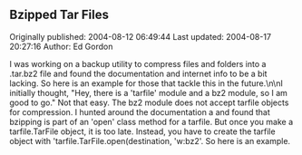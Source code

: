 ## Bzipped Tar Files

Originally published: 2004-08-12 06:49:44
Last updated: 2004-08-17 20:27:16
Author: Ed Gordon

I was working on a backup utility to compress files and folders into a .tar.bz2 file and found the documentation and internet info to be a bit lacking. So here is an example for those that tackle this in the future.\n\nI initially thought, "Hey, there is a 'tarfile' module and a bz2 module, so I am good to go." Not that easy. The bz2 module does not accept tarfile objects for compression. I hunted around the documentation a and found that bzipping is part of an 'open' class method for a tarfile. But once you make a tarfile.TarFile object, it is too late. Instead, you have to create the tarfile object with 'tarfile.TarFile.open(destination, 'w:bz2'. So here is an example.